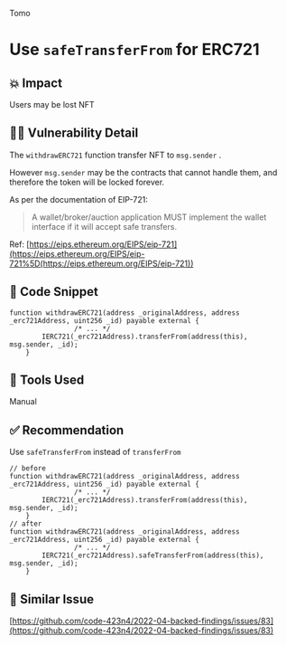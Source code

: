 Tomo
# Use `safeTransferFrom` for ERC721

## 💥 Impact

Users may be lost NFT

## 🕵️‍♂️ Vulnerability Detail

The `withdrawERC721` function transfer NFT to `msg.sender` .

However `msg.sender` may be the contracts that cannot handle them, and therefore the token will be locked forever.

As per the documentation of EIP-721:

> A wallet/broker/auction application MUST implement the wallet interface if it will accept safe transfers.

Ref: [https://eips.ethereum.org/EIPS/eip-721](https://eips.ethereum.org/EIPS/eip-721%5D(https://eips.ethereum.org/EIPS/eip-721))

## 📝 Code Snippet

```solidity
function withdrawERC721(address _originalAddress, address _erc721Address, uint256 _id) payable external {
				/* ... */
        IERC721(_erc721Address).transferFrom(address(this), msg.sender, _id);
    }
```

## 🚜 Tools Used

Manual

## ✅ Recommendation

Use `safeTransferFrom` instead of `transferFrom`

```solidity
// before
function withdrawERC721(address _originalAddress, address _erc721Address, uint256 _id) payable external {
				/* ... */
        IERC721(_erc721Address).transferFrom(address(this), msg.sender, _id);
    }
// after
function withdrawERC721(address _originalAddress, address _erc721Address, uint256 _id) payable external {
				/* ... */
        IERC721(_erc721Address).safeTransferFrom(address(this), msg.sender, _id);
    }
```

## 👬 Similar Issue

[https://github.com/code-423n4/2022-04-backed-findings/issues/83](https://github.com/code-423n4/2022-04-backed-findings/issues/83)